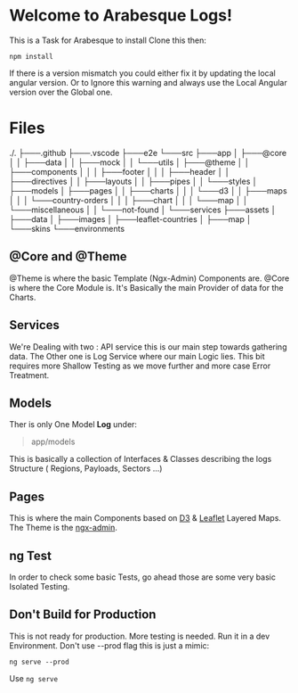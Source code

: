 # Welcome to Arabesque Logs!

This is a Task for Arabesque to install Clone this then:

    npm install
If there is a version mismatch you could either fix it by updating the local angular version. Or to Ignore this warning and always use the Local Angular version over the Global one.
# Files

./.
├───.github
├───.vscode
├───e2e
└───src
    ├───app
    │   ├───@core
    │   │   ├───data
    │   │   ├───mock
    │   │   └───utils
    │   ├───@theme
    │   │   ├───components
    │   │   │   ├───footer
    │   │   │   ├───header
    │   │   ├───directives
    │   │   ├───layouts
    │   │   ├───pipes
    │   │   └───styles
    │   ├───models
    │   ├───pages
    │   │   ├───charts
    │   │   │   └───d3
    │   │   ├───maps
    │   │   │   └───country-orders
    │   │   │       ├───chart
    │   │   │       └───map
    │   │   └───miscellaneous
    │   │       └───not-found
    │   └───services
    ├───assets
    │   ├───data
    │   ├───images
    │   ├───leaflet-countries
    │   ├───map
    │   └───skins
    └───environments
 
## @Core and @Theme

@Theme is where the basic Template (Ngx-Admin) Components are. @Core is where the Core Module is. It's Basically the main Provider of data for the Charts.

## Services

We're Dealing with two : API service this is our main step towards gathering data. The Other one is Log Service where our main Logic lies. This bit requires more Shallow Testing as we move further and more case Error Treatment.

## Models

Ther is only One Model **Log** under:

> app/models

This is basically a collection of Interfaces & Classes describing the logs Structure ( Regions, Payloads, Sectors ...)
## Pages

This is where the main Components based on [D3](https://d3js.org/) & [Leaflet](https://leafletjs.com/) Layered Maps. The Theme is the [ngx-admin](https://github.com/akveo/ngx-admin).

## ng Test

In order to check some basic Tests, go ahead those are some very basic Isolated Testing.

## Don't Build for Production

This is not ready for production. More testing is needed. Run it in a dev Environment. Don't use --prod flag this is just a mimic:

    ng serve --prod

Use `ng serve`


